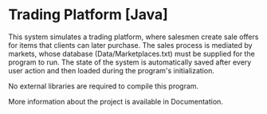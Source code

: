 # Trading Platform [Java]

This system simulates a trading platform, where salesmen create sale offers for items that clients can later purchase. The sales process is mediated by markets, whose database (Data/Marketplaces.txt) must be supplied for the program to run. The state of the system is automatically saved after every user action and then loaded during the program's initialization.

No external libraries are required to compile this program.

More information about the project is available in Documentation.